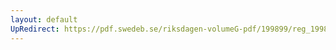 ```yaml
---
layout: default
UpRedirect: https://pdf.swedeb.se/riksdagen-volumeG-pdf/199899/reg_199899/reg_199899_0375.pdf
---
```

